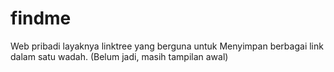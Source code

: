 # findme
Web pribadi layaknya linktree yang berguna untuk
Menyimpan berbagai link dalam satu wadah.
(Belum jadi, masih tampilan awal)
